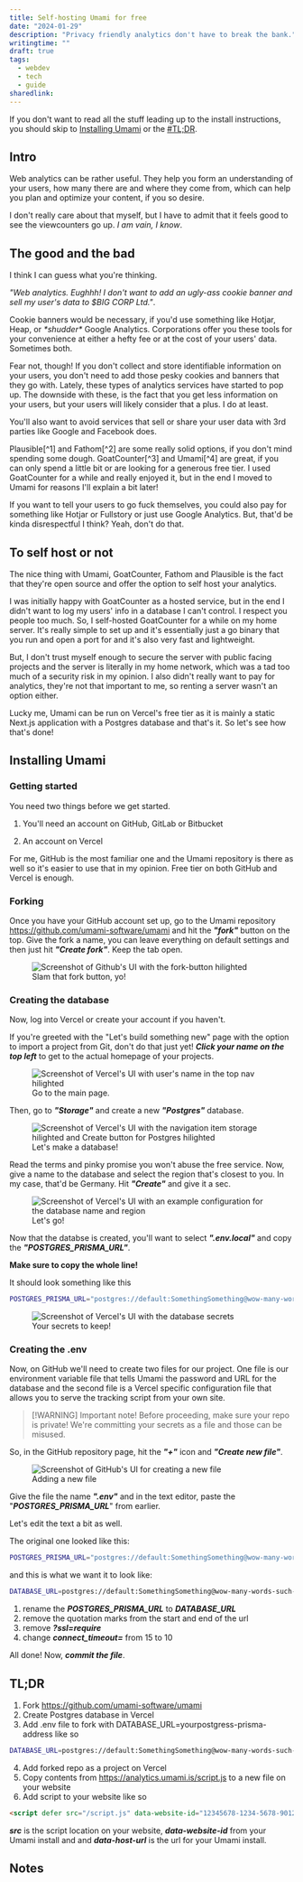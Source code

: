 ```yaml
---
title: Self-hosting Umami for free
date: "2024-01-29"
description: "Privacy friendly analytics don't have to break the bank."
writingtime: ""
draft: true
tags:
  - webdev
  - tech
  - guide
sharedlink:
---
```


If you don't want to read all the stuff leading up to the install instructions, you should skip to [Installing Umami](#installing-umami) or the [#TL;DR](#tl;dr).


## Intro
Web analytics can be rather useful. They help you form an understanding of your users, how many there are and where they come from, which can help you plan and optimize your content, if you so desire.

I don't really care about that myself, but I have to admit that it feels good to see the viewcounters go up. _I am vain, I know_.

## The good and the bad
I think I can guess what you're thinking.

_"Web analytics. Eughhh! I don't want to add an ugly-ass cookie banner and sell my user's data to $BIG CORP Ltd."_.

Cookie banners would be necessary, if you'd use something like Hotjar, Heap, or _\*shudder\*_ Google Analytics. Corporations offer you these tools for your convenience at either a hefty fee or at the cost of your users' data. Sometimes both.

Fear not, though! If you don't collect and store identifiable information on your users, you don't need to add those pesky cookies and banners that they go with. Lately, these types of analytics services have started to pop up. The downside with these, is the fact that you get less information on your users, but your users will likely consider that a plus. I do at least.

You'll also want to avoid services that sell or share your user data with 3rd parties like Google and Facebook does.

Plausible[^1] and Fathom[^2] are some really solid options, if you don't mind spending some dough. GoatCounter[^3] and Umami[^4] are great, if you can only spend a little bit or are looking for a generous free tier. I used GoatCounter for a while and really enjoyed it, but in the end I moved to Umami for reasons I'll explain a bit later!

If you want to tell your users to go fuck themselves, you could also pay for something like Hotjar or Fullstory or just use Google Analytics. But, that'd be kinda disrespectful I think? Yeah, don't do that.

## To self host or not

The nice thing with Umami, GoatCounter, Fathom and Plausible is the fact that they're open source and offer the option to self host your analytics.

I was initially happy with GoatCounter as a hosted service, but in the end I didn't want to log my users' info in a database I can't control. I respect you people too much. So, I self-hosted GoatCounter for a while on my home server. It's really simple to set up and it's essentially just a go binary that you run and open a port for and it's also very fast and lightweight.

But, I don't trust myself enough to secure the server with public facing projects and the server is literally in my home network, which was a tad too much of a security risk in my opinion. I also didn't really want to pay for analytics, they're not that important to me, so renting a server wasn't an option either.

Lucky me, Umami can be run on Vercel's free tier as it is mainly a static Next.js application with a Postgres database and that's it. So let's see how that's done!

## Installing Umami



### Getting started

You need two things before we get started. 

1. You'll need an account on GitHub, GitLab or Bitbucket

2. An account on Vercel

For me, GitHub is the most familiar one and the Umami repository is there as well so it's easier to use that in my opinion. Free tier on both GitHub and Vercel is enough. 

### Forking
Once you have your GitHub account set up, go to the Umami repository https://github.com/umami-software/umami and hit the ___"fork"___ button on the top. Give the fork a name, you can leave everything on default settings and then just hit ___"Create fork"___. Keep the tab open.

<figure class="mb-xl">
  <img src="/assets/images/articles/2024/umami/umami fork.webp" alt="Screenshot of Github's UI with the fork-button hilighted" title="Screenshot of Github's UI with the fork-button hilighted" />
  <figcaption>Slam that fork button, yo!</figcaption>
</figure>

### Creating the database
Now, log into Vercel or create your account if you haven't.

If you're greeted with the "Let's build something new" page with the option to import a project from Git, don't do that just yet! ___Click your name on the top left___ to get to the actual homepage of your projects.

<figure class="mb-xl">
  <img src="/assets/images/articles/2024/umami/vercel main.webp" alt="Screenshot of Vercel's UI with user's name in the top nav hilighted" title="Screenshot of Vercel's UI with user's name in the top nav hilighted" />
  <figcaption>Go to the main page.</figcaption>
</figure>

Then, go to ___"Storage"___ and create a new ___"Postgres"___ database.

<figure class="mb-xl">
  <img src="/assets/images/articles/2024/umami/vercel storage.webp" alt="Screenshot of Vercel's UI with the navigation item storage hilighted and Create button for Postgres hilighted" title="Screenshot of Vercel's UI with the navigation item storage hilighted and Create button for Postgres hilighted" />
  <figcaption>Let's make a database!</figcaption>
</figure>

Read the terms and pinky promise you won't abuse the free service. Now, give a name to the database and select the region that's closest to you. In my case, that'd be Germany. Hit ___"Create"___ and give it a sec.

<figure class="mb-xl">
  <img src="/assets/images/articles/2024/umami/vercel database settings.webp" alt="Screenshot of Vercel's UI with an example configuration for the database name and region" title="Screenshot of Vercel's UI with an example configuration for the database name and region" />
  <figcaption>Let's go!</figcaption>
</figure>

Now that the databse is created, you'll want to select ___".env.local"___ and copy the ___"POSTGRES_PRISMA_URL"___.

__Make sure to copy the whole line!__

It should look something like this

```bash
POSTGRES_PRISMA_URL="postgres://default:SomethingSomething@wow-many-words-such-fun.eu-central-1.aws.neon.tech:5432/verceldb?sslmode=require&pgbouncer=true&connect_timeout=15"
```

<figure class="mb-xl">
  <img src="/assets/images/articles/2024/umami/database secrets.webp" alt="Screenshot of Vercel's UI with the database secrets" title="Screenshot of Vercel's UI with the database secrets" />
  <figcaption>Your secrets to keep!</figcaption>
</figure>

### Creating the .env

Now, on GitHub we'll need to create two files for our project. One file is our environment variable file that tells Umami the password and URL for the database and the second file is a Vercel specific configuration file that allows you to serve the tracking script from your own site.



> [!WARNING] Important note!
> Before proceeding, make sure your repo is private!
> We're committing your secrets as a file and those can be misused.

So, in the GitHub repository page, hit the ___"+"___ icon and ___"Create new file"___.

<figure class="mb-xl">
  <img src="/assets/images/articles/2024/umami/github new file.webp" alt="Screenshot of GitHub's UI for creating a new file" title="Screenshot of GitHub's UI for creating a new file" />
  <figcaption>Adding a new file</figcaption>
</figure>

Give the file the name ___".env"___ and in the text editor, paste the "___POSTGRES_PRISMA_URL___" from earlier.

Let's edit the text a bit as well.

The original one looked like this:
```bash
POSTGRES_PRISMA_URL="postgres://default:SomethingSomething@wow-many-words-such-fun.eu-central-1.aws.neon.tech:5432/verceldb?sslmode=require&pgbouncer=true&connect_timeout=15"
```

and this is what we want it to look like:
```bash
DATABASE_URL=postgres://default:SomethingSomething@wow-many-words-such-fun.eu-central-1.postgres.vercel-storage.com:5432/verceldb?pgbouncer=true&connect_timeout=10
```
1. rename the ___POSTGRES_PRISMA_URL___ to ___DATABASE_URL___
2. remove the quotation marks from the start and end of the url
3. remove ___?ssl=require___
4. change ___connect_timeout=___ from 15 to 10

All done! Now, ___commit the file___.



## TL;DR
1. Fork https://github.com/umami-software/umami
2. Create Postgres database in Vercel
3. Add .env file to fork with DATABASE_URL=yourpostgress-prisma-address like so
```bash
DATABASE_URL=postgres://default:SomethingSomething@wow-many-words-such-fun.eu-central-1.postgres.vercel-storage.com:5432/verceldb?pgbouncer=true&connect_timeout=10
```
4. Add forked repo as a project on Vercel
5. Copy contents from https://analytics.umami.is/script.js to a new file on your website
6. Add script to your website like so

```html
<script defer src="/script.js" data-website-id="12345678-1234-5678-9012-345678901234" data-host-url="http://your-umami-install.vercel.app"></script>
```
___src___ is the script location on your website, ___data-website-id___ from your Umami install and and ___data-host-url___ is the url for your Umami install.


## Notes